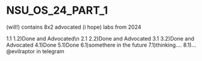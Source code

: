 # NSU_OS_24_PART_1
(will!) contains 8x2 advocated (i hope) labs from 2024

1.1 1.2)Done and Advocated\n
2.1 2.2)Done and Advocated
3.1 3.2)Done and Advocated
4.1)Done
5.1)Done
6.1)somethere in the future
7.1)thinking....
8.1)... 
@evilraptor in telegram
